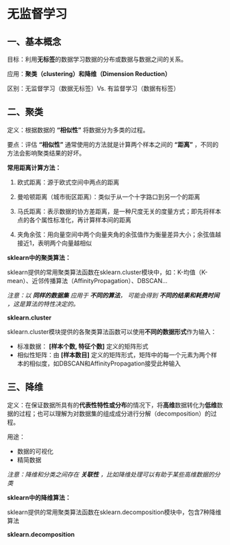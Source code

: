 # 无监督学习

## 一、基本概念

目标：利用**无标签**的数据学习数据的分布或数据与数据之间的关系。

应用：**聚类（clustering）**和**降维（Dimension Reduction）**

区别：无监督学习（数据无标签）Vs. 有监督学习（数据有标签）

## 二、聚类

定义：根据数据的 **“相似性”** 将数据分为多类的过程。

要点：评估 **“相似性”** 通常使用的方法就是计算两个样本之间的 **“距离”** ，不同的方法会影响聚类结果的好坏。

**常用距离计算方法：**

1. 欧式距离：源于欧式空间中两点的距离

2. 曼哈顿距离（城市街区距离）：类似于从一个十字路口到另一个的距离

3. 马氏距离：表示数据的协方差距离，是一种尺度无关的度量方式；即先将样本点的各个属性标准化，再计算样本间的距离

4. 夹角余弦：用向量空间中两个向量夹角的余弦值作为衡量差异大小；余弦值越接近1，表明两个向量越相似

**sklearn中的聚类算法：**

sklearn提供的常用聚类算法函数在sklearn.cluster模块中，如：K-均值（K-mean）、近邻传播算法（AffinityPropagation）、DBSCAN...

*注意：以 **同样的数据集** 应用于 **不同的算法**， 可能会得到 **不同的结果和耗费时间** ，这是算法的特性决定的。*

**sklearn.cluster**

sklearn.cluster模块提供的各聚类算法函数可以使用**不同的数据形式**作为输入：

+ 标准数据： **[样本个数, 特征个数]** 定义的矩阵形式
+ 相似性矩阵：由 **[样本数目]** 定义的矩阵形式，矩阵中的每一个元素为两个样本的相似度，如DBSCAN和AffinityPropagation接受此种输入

## 三、降维

定义：在保证数据所具有的**代表性特性或分布**的情况下，将**高维**数据转化为**低维**数据的过程；也可以理解为对数据集的组成成分进行分解（decomposition）的过程。

用途：

+ 数据的可视化
+ 精简数据

*注意：降维和分类之间存在 **关联性** ，比如降维处理可以有助于某些高维数据的分类*

**sklearn中的降维算法：**

sklearn提供的常用聚类算法函数在sklearn.decomposition模块中，包含7种降维算法

**sklearn.decomposition**



